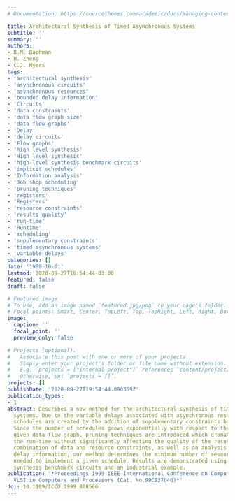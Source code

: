 ```yaml
---
# Documentation: https://sourcethemes.com/academic/docs/managing-content/

title: Architectural Synthesis of Timed Asynchronous Systems
subtitle: ''
summary: ''
authors:
- B.M. Bachman
- H. Zheng
- C.J. Myers
tags:
- 'architectural synthesis'
- 'asynchronous circuits'
- 'asynchronous resources'
- 'bounded delay information'
- 'Circuits'
- 'data constraints'
- 'data flow graph size'
- 'data flow graphs'
- 'Delay'
- 'delay circuits'
- 'Flow graphs'
- 'high level synthesis'
- 'High level synthesis'
- 'high-level synthesis benchmark circuits'
- 'implicit schedules'
- 'Information analysis'
- 'Job shop scheduling'
- 'pruning techniques'
- 'registers'
- 'Registers'
- 'resource constraints'
- 'results quality'
- 'run-time'
- 'Runtime'
- 'scheduling'
- 'supplementary constraints'
- 'timed asynchronous systems'
- 'variable delays'
categories: []
date: '1999-10-01'
lastmod: 2020-09-27T16:54:44-03:00
featured: false
draft: false

# Featured image
# To use, add an image named `featured.jpg/png` to your page's folder.
# Focal points: Smart, Center, TopLeft, Top, TopRight, Left, Right, BottomLeft, Bottom, BottomRight.
image:
  caption: ''
  focal_point: ''
  preview_only: false

# Projects (optional).
#   Associate this post with one or more of your projects.
#   Simply enter your project's folder or file name without extension.
#   E.g. `projects = ["internal-project"]` references `content/project/deep-learning/index.md`.
#   Otherwise, set `projects = []`.
projects: []
publishDate: '2020-09-27T19:54:44.090359Z'
publication_types:
- 1
abstract: Describes a new method for the architectural synthesis of timed asynchronous
  systems. Due to the variable delays associated with asynchronous resources, implicit
  schedules are created by the addition of supplementary constraints between resources.
  Since the number of schedules grows exponentially with respect to the size of the
  given data flow graph, pruning techniques are introduced which dramatically improve
  the run-time without significantly affecting the quality of the results. Using a
  combination of data and resource constraints, as well as an analysis of bounded
  delay information, our method determines the minimum number of resources and registers
  needed to implement a given schedule. Results are demonstrated using some high-level
  synthesis benchmark circuits and an industrial example.
publication: '*Proceedings 1999 IEEE International Conference on Computer Design:
  VLSI in Computers and Processors (Cat. No.99CB37040)*'
doi: 10.1109/ICCD.1999.808566
---
```

